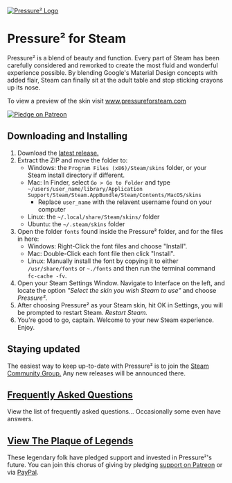 [![Pressure² Logo](logo.png "Pressure²")](http://www.pressureforsteam.com)

# Pressure² for Steam
Pressure² is a blend of beauty and function. Every part of Steam has been carefully considered and reworked to create the most fluid and wonderful experience possible. By blending Google's Material Design concepts with added flair, Steam can finally sit at the adult table and stop sticking crayons up its nose.

To view a preview of the skin visit www.pressureforsteam.com

[![Pledge on Patreon](patreon.png)](https://www.patreon.com/dirtdiglett)


## Downloading and Installing
1. Download the [latest release.](https://github.com/DirtDiglett/Pressure2/releases/latest)
2. Extract the ZIP and move the folder to:
	* Windows: the `Program Files (x86)/Steam/skins` folder, or your Steam install directory if different.
	* Mac: In Finder, select `Go > Go to Folder` and type `~/users/user_name/library/Application Support/Steam/Steam.AppBundle/Steam/Contents/MacOS/skins`
	  * Replace `user_name` with the relavent username found on your computer
	* Linux: the `~/.local/share/Steam/skins/` folder
    * Ubuntu: the `~/.steam/skins` folder
3. Open the folder `fonts` found inside the Pressure² folder, and for the files in here:
	* Windows: Right-Click the font files and choose "Install".
	* Mac: Double-Click each font file then click "Install".
	* Linux: Manually install the font by copying it to either `/usr/share/fonts` or `~./fonts` and then run the terminal command `fc-cache -fv`.
4. Open your Steam Settings Window. Navigate to Interface on the left, and locate the option *"Select the skin you wish Steam to use"* and choose *Pressure²*.
5. After choosing Pressure² as your Steam skin, hit OK in Settings, you will be prompted to restart Steam. *Restart Steam.*
6. You're good to go, captain. Welcome to your new Steam experience. Enjoy.


## Staying updated
The easiest way to keep up-to-date with Pressure² is to join the [Steam Community Group.](http://steamcommunity.com/groups/pressureskin) Any new releases will be announced there.

## [Frequently Asked Questions](https://github.com/DirtDiglett/Pressure2/wiki)
View the list of frequently asked questions... Occasionally some even have answers.


## [View The Plaque of Legends](http://pressureforsteam.com/#supporters)
These legendary folk have pledged support and invested in Pressure²'s future.
You can join this chorus of giving by pledging [support on Patreon](https://www.patreon.com/dirtdiglett) or via [PayPal](https://www.paypal.com/cgi-bin/webscr?cmd=_s-xclick&hosted_button_id=WAC672ATU68E4).

